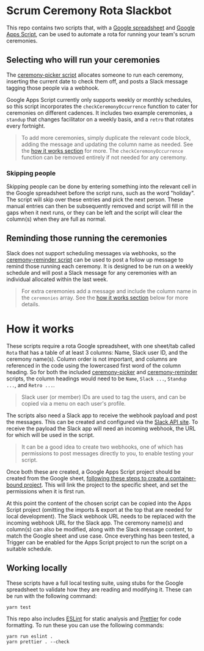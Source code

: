 # Scrum Ceremony Rota Slackbot

This repo contains two scripts that, with a [Google spreadsheet](https://sheets.google.com) and [Google Apps Script](https://script.google.com/home), can be used to automate a rota for running your team's scrum ceremonies.

## Selecting who will run your ceremonies

The [ceremony-picker script](src/ceremony-picker.js) allocates someone to run each ceremony, inserting the current date to check them off, and posts a Slack message tagging those people via a webhook.

Google Apps Script currently only supports weekly or monthly schedules, so this script incorporates the `checkCeremonyOccurrence` function to cater for ceremonies on different cadences. It includes two example ceremonies, a `standup` that changes facilitator on a weekly basis, and a `retro` that rotates every fortnight.

> To add more ceremonies, simply duplicate the relevant code block, adding the message and updating the column name as needed. See the [how it works section](#how-it-works) for more. The `checkCeremonyOccurrence` function can be removed entirely if not needed for any ceremony.

### Skipping people

Skipping people can be done by entering something into the relevant cell in the Google spreadsheet before the script runs, such as the word "holiday". The script will skip over these entries and pick the next person. These manual entries can then be subsequently removed and script will fill in the gaps when it next runs, or they can be left and the script will clear the column(s) when they are full as normal.

## Reminding those running the ceremonies

Slack does not support scheduling messages via webhooks, so the [ceremony-reminder script](src/ceremony-reminder.js) can be used to post a follow up message to remind those running each ceremony. It is designed to be run on a weekly schedule and will post a Slack message for any ceremonies with an individual allocated within the last week.

> For extra ceremonies add a message and include the column name in the `ceremonies` array. See the [how it works section](#how-it-works) below for more details.

# How it works

These scripts require a rota Google spreadsheet, with one sheet/tab called `Rota` that has a table of at least 3 columns: Name, Slack user ID, and the ceremony name(s). Column order is not important, and columns are referenced in the code using the lowercased first word of the column heading. So for both the included [ceremony-picker](src/ceremony-picker.js) and [ceremony-reminder](src/ceremony-reminder.js) scripts, the column headings would need to be `Name`, `Slack ...`, `Standup ...`, and `Retro ...`.

> Slack user (or member) IDs are used to tag the users, and can be copied via a menu on each user's profile.

The scripts also need a Slack app to receive the webhook payload and post the messages. This can be created and configured via the [Slack API site](https://api.slack.com/apps). To receive the payload the Slack app will need an incoming webhook, the URL for which will be used in the script.

> It can be a good idea to create two webhooks, one of which has permissions to post messages directly to you, to enable testing your script.

Once both these are created, a Google Apps Script project should be created from the Google sheet, [following these steps to create a container-bound project](https://developers.google.com/apps-script/guides/projects#create-from-docs-sheets-slides). This will link the project to the specific sheet, and set the permissions when it is first run.

At this point the content of the chosen script can be copied into the Apps Script project (omitting the imports & export at the top that are needed for local development). The Slack webhook URL needs to be replaced with the incoming webhook URL for the Slack app. The ceremony name(s) and column(s) can also be modified, along with the Slack message content, to match the Google sheet and use case. Once everything has been tested, a Trigger can be enabled for the Apps Script project to run the script on a suitable schedule.

## Working locally

These scripts have a full local testing suite, using stubs for the Google spreadsheet to validate how they are reading and modifying it. These can be run with the following command:
```
yarn test
```

This repo also includes [ESLint](https://eslint.org/) for static analysis and [Prettier](https://prettier.io/docs/en/) for code formatting. To run these you can use the following commands:
```
yarn run eslint .
yarn prettier . --check
```